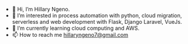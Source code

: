 - 👋 Hi, I’m Hillary Ngeno.
- 👀 I’m interested in process automation with python, cloud migration, serverless and web development with Flask, Django Laravel, VueJs.
- 🌱 I’m currently learning cloud computing and AWS.
- 📫 How to reach me hillaryngeno7@gmail.com

<!---
ngeno7/ngeno7 is a ✨ special ✨ repository because its `README.md` (this file) appears on your GitHub profile.
You can click the Preview link to take a look at your changes.
--->
